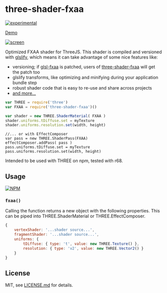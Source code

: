 # three-shader-fxaa

[![experimental](http://badges.github.io/stability-badges/dist/experimental.svg)](http://github.com/badges/stability-badges)


[Demo](http://mattdesl.github.io/three-shader-fxaa/demo/static/)

[![screen](http://i.imgur.com/Qsjt7z5.png)](http://mattdesl.github.io/three-shader-fxaa/demo/static/)

Optimized FXAA shader for ThreeJS. This shader is compiled and versioned with [glslify](glslify), which means it can take advantage of some nice features like:

- versioning; if [glsl-fxaa](https://www.npmjs.org/package/glsl-fxaa) is patched, users of [three-shader-fxaa](https://www.npmjs.org/package/three-shader-fxaa) will get the patch too
- glslify transforms, like optimizing and minifying during your application bundle step
- robust shader code that is easy to re-use and share across projects
- [and more...](http://mattdesl.svbtle.com/glslify)


```js
var THREE = require('three')
var FXAA = require('three-shader-fxaa')()

var shader = new THREE.ShaderMaterial( FXAA ) 
shader.uniforms.tDiffuse.set = myTexture
shader.uniforms.resolution.set(width, height)
```

```
//... or with EffectComposer
var pass = new THREE.ShaderPass(FXAA) 
effectComposer.addPass( pass )
pass.uniforms.tDiffuse.set = myTexture
pass.uniforms.resolution.set(width, height)
```

Intended to be used with THREE on npm, tested with r68.

## Usage

[![NPM](https://nodei.co/npm/three-shader-fxaa.png)](https://nodei.co/npm/three-shader-fxaa/)

### ```fxaa()```

Calling the function returns a new object with the following properties. This can be piped into THREE.ShaderMaterial or THREE.EffectComposer.

```js
{
	vertexShader: '...shader source...',
	fragmentShader: '...shader source...',
	uniforms: { 
		tDiffuse: { type: 't', value: new THREE.Texture() },
		resolution: { type: 'v2', value: new THREE.Vector2() }
    }
}
```

## License

MIT, see [LICENSE.md](http://github.com/mattdesl/three-shader-fxaa/blob/master/LICENSE.md) for details.
